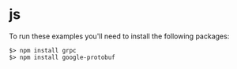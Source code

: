 # js

To run these examples you'll need to install the following packages:
```shell
$> npm install grpc
$> npm install google-protobuf
```